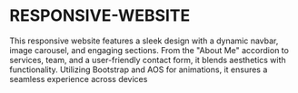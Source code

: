 # RESPONSIVE-WEBSITE
This responsive website features a sleek design with a dynamic navbar, image carousel, and engaging sections. From the "About Me" accordion to services, team, and a user-friendly contact form, it blends aesthetics with functionality. Utilizing Bootstrap and AOS for animations, it ensures a seamless experience across devices
